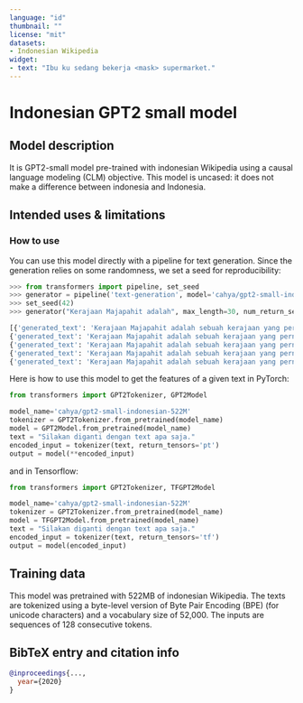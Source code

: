 ```yaml
---
language: "id"
thumbnail: ""
license: "mit"
datasets:
- Indonesian Wikipedia
widget:
- text: "Ibu ku sedang bekerja <mask> supermarket."
---
```


# Indonesian GPT2 small model 

## Model description
It is GPT2-small model pre-trained with indonesian Wikipedia using a causal language modeling (CLM) objective. This 
model is uncased: it does not make a difference between indonesia and Indonesia.

## Intended uses & limitations

### How to use
You can use this model directly with a pipeline for text generation. Since the generation relies on some randomness, 
we set a seed for reproducibility:
```python
>>> from transformers import pipeline, set_seed
>>> generator = pipeline('text-generation', model='cahya/gpt2-small-indonesian-522M')
>>> set_seed(42)
>>> generator("Kerajaan Majapahit adalah", max_length=30, num_return_sequences=5, num_beams=10)

[{'generated_text': 'Kerajaan Majapahit adalah sebuah kerajaan yang pernah berdiri di Jawa Timur pada abad ke-14 hingga abad ke-15. Kerajaan ini berdiri pada abad ke-14'}, 
{'generated_text': 'Kerajaan Majapahit adalah sebuah kerajaan yang pernah berdiri di Jawa Timur pada abad ke-14 hingga abad ke-16. Kerajaan ini berdiri pada abad ke-14'}, 
{'generated_text': 'Kerajaan Majapahit adalah sebuah kerajaan yang pernah berdiri di Jawa Timur pada abad ke-14 hingga abad ke-15. Kerajaan ini berdiri pada abad ke-15'}, 
{'generated_text': 'Kerajaan Majapahit adalah sebuah kerajaan yang pernah berdiri di Jawa Timur pada abad ke-14 hingga abad ke-16. Kerajaan ini berdiri pada abad ke-15'}, 
{'generated_text': 'Kerajaan Majapahit adalah sebuah kerajaan yang pernah berdiri di Jawa Timur pada abad ke-14 hingga abad ke-15. Kerajaan ini merupakan kelanjutan dari Kerajaan Majapahit yang'}]

```
Here is how to use this model to get the features of a given text in PyTorch:
```python
from transformers import GPT2Tokenizer, GPT2Model

model_name='cahya/gpt2-small-indonesian-522M'
tokenizer = GPT2Tokenizer.from_pretrained(model_name)
model = GPT2Model.from_pretrained(model_name)
text = "Silakan diganti dengan text apa saja."
encoded_input = tokenizer(text, return_tensors='pt')
output = model(**encoded_input)
```
and in Tensorflow:
```python
from transformers import GPT2Tokenizer, TFGPT2Model

model_name='cahya/gpt2-small-indonesian-522M'
tokenizer = GPT2Tokenizer.from_pretrained(model_name)
model = TFGPT2Model.from_pretrained(model_name)
text = "Silakan diganti dengan text apa saja."
encoded_input = tokenizer(text, return_tensors='tf')
output = model(encoded_input)
```

## Training data

This model was pretrained with 522MB of indonesian Wikipedia.
The texts are tokenized using a byte-level version of Byte Pair Encoding (BPE) (for unicode characters) and 
a vocabulary size of 52,000. The inputs are sequences of 128 consecutive tokens.

## BibTeX entry and citation info

```bibtex
@inproceedings{...,
  year={2020}
}
```
